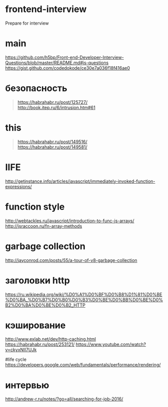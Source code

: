 # frontend-interview
Prepare for interview

# main 
https://github.com/h5bp/Front-end-Developer-Interview-Questions/blob/master/README.md#js-questions
https://gist.github.com/codedokode/ce30e7a036f18f416ae0


# безопасность
> https://habrahabr.ru/post/125727/
> http://book.itep.ru/6/intrusion.htm#61

# this
> https://habrahabr.ru/post/149516/  
> https://habrahabr.ru/post/149581/

# IIFE
http://getinstance.info/articles/javascript/immediately-invoked-function-expressions/

# function style
http://webtackles.ru/javascript/introduction-to-func-js-arrays/
http://jsraccoon.ru/fn-array-methods

# garbage collection
http://jayconrod.com/posts/55/a-tour-of-v8-garbage-collection

# заголовки http
https://ru.wikipedia.org/wiki/%D0%A1%D0%BF%D0%B8%D1%81%D0%BE%D0%BA_%D0%B7%D0%B0%D0%B3%D0%BE%D0%BB%D0%BE%D0%B2%D0%BA%D0%BE%D0%B2_HTTP

# кэширование
http://www.exlab.net/dev/http-caching.html
https://habrahabr.ru/post/253121/
https://www.youtube.com/watch?v=ckyxNII7UJk

#life cycle 
https://developers.google.com/web/fundamentals/performance/rendering/

# интервью
http://andrew-r.ru/notes/?go=all/searching-for-job-2016/
